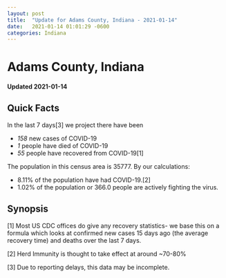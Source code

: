 ```yaml
---
layout: post
title:  "Update for Adams County, Indiana - 2021-01-14"
date:   2021-01-14 01:01:29 -0600
categories: Indiana
---
```


# Adams County, Indiana
#### Updated 2021-01-14

## Quick Facts

In the last 7 days[3] we project there have been
- *158* new cases of COVID-19
- *1* people have died of COVID-19
- *55* people have recovered from COVID-19[1]

The population in this census area is 35777. By our calculations:
- 8.11% of the population have had COVID-19.[2]
- 1.02% of the population or 366.0 people are actively fighting the virus.

## Synopsis




[1] Most US CDC offices do give any recovery statistics- we base this on a formula which looks at confirmed new cases
15 days ago (the average recovery time) and deaths over the last 7 days.

[2] Herd Immunity is thought to take effect at around ~70-80%

[3] Due to reporting delays, this data may be incomplete.
 
    